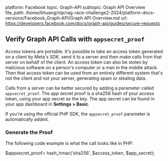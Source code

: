 platform: Facebook
topic: Graph-API
subtopic: Graph API Overview
file_path: /home/bhuang/nlp/rag-race-challenge2-2024/platform-docs-versions/Facebook_Graph-API/Graph API Overview.md
url: https://developers.facebook.com/docs/graph-api/guides/secure-requests

## Verify Graph API Calls with `appsecret_proof`

Access tokens are portable. It's possible to take an access token generated on a client by Meta's SDK, send it to a server and then make calls from that server on behalf of the client. An access token can also be stolen by malicious software on a person's computer or a man in the middle attack. Then that access token can be used from an entirely different system that's not the client and not your server, generating spam or stealing data.

Calls from a server can be better secured by adding a parameter called `appsecret_proof`. The app secret proof is a sha256 hash of your access token, using your app secret as the key. The app secret can be found in your app dashboard in **Settings > Basic**.

If you're using the official PHP SDK, the `appsecret_proof` parameter is automatically added.

### Generate the Proof

The following code example is what the call looks like in PHP:

$appsecret\_proof= hash\_hmac('sha256', $access\_token, $app\_secret);